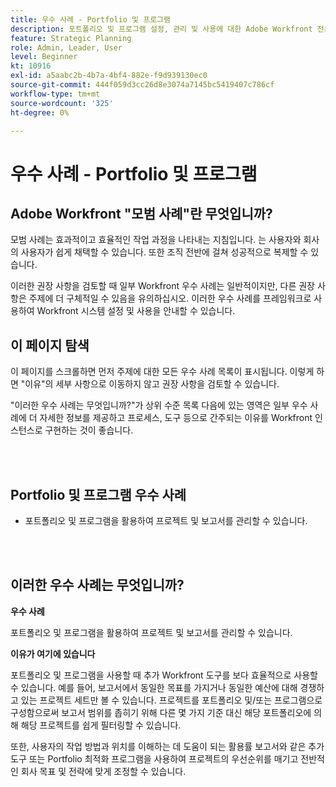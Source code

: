 ```yaml
---
title: 우수 사례 - Portfolio 및 프로그램
description: 포트폴리오 및 프로그램 설정, 관리 및 사용에 대한 Adobe Workfront 전문가의 우수 사례 추천을 살펴보십시오.
feature: Strategic Planning
role: Admin, Leader, User
level: Beginner
kt: 10916
exl-id: a5aabc2b-4b7a-4bf4-882e-f9d939130ec0
source-git-commit: 444f059d3cc26d8e3074a7145bc5419407c786cf
workflow-type: tm+mt
source-wordcount: '325'
ht-degree: 0%

---
```


# 우수 사례 - Portfolio 및 프로그램

## Adobe Workfront &quot;모범 사례&quot;란 무엇입니까?

모범 사례는 효과적이고 효율적인 작업 과정을 나타내는 지침입니다. 는 사용자와 회사의 사용자가 쉽게 채택할 수 있습니다. 또한 조직 전반에 걸쳐 성공적으로 복제할 수 있습니다.

이러한 권장 사항을 검토할 때 일부 Workfront 우수 사례는 일반적이지만, 다른 권장 사항은 주제에 더 구체적일 수 있음을 유의하십시오. 이러한 우수 사례를 프레임워크로 사용하여 Workfront 시스템 설정 및 사용을 안내할 수 있습니다.

## 이 페이지 탐색

이 페이지를 스크롤하면 먼저 주제에 대한 모든 우수 사례 목록이 표시됩니다. 이렇게 하면 &quot;이유&quot;의 세부 사항으로 이동하지 않고 권장 사항을 검토할 수 있습니다.

&quot;이러한 우수 사례는 무엇입니까?&quot;가 상위 수준 목록 다음에 있는 영역은 일부 우수 사례에 더 자세한 정보를 제공하고 프로세스, 도구 등으로 간주되는 이유를 Workfront 인스턴스로 구현하는 것이 좋습니다.

</br>
</br>

## Portfolio 및 프로그램 우수 사례

* 포트폴리오 및 프로그램을 활용하여 프로젝트 및 보고서를 관리할 수 있습니다.

</br>
</br>

## 이러한 우수 사례는 무엇입니까?

**우수 사례**

포트폴리오 및 프로그램을 활용하여 프로젝트 및 보고서를 관리할 수 있습니다.

**이유가 여기에 있습니다**

포트폴리오 및 프로그램을 사용할 때 추가 Workfront 도구를 보다 효율적으로 사용할 수 있습니다. 예를 들어, 보고서에서 동일한 목표를 가지거나 동일한 예산에 대해 경쟁하고 있는 프로젝트 세트만 볼 수 있습니다. 프로젝트를 포트폴리오 및/또는 프로그램으로 구성함으로써 보고서 범위를 좁히기 위해 다른 몇 가지 기준 대신 해당 포트폴리오에 의해 해당 프로젝트를 쉽게 필터링할 수 있습니다.

또한, 사용자의 작업 방법과 위치를 이해하는 데 도움이 되는 활용률 보고서와 같은 추가 도구 또는 Portfolio 최적화 프로그램을 사용하여 프로젝트의 우선순위를 매기고 전반적인 회사 목표 및 전략에 맞게 조정할 수 있습니다.
